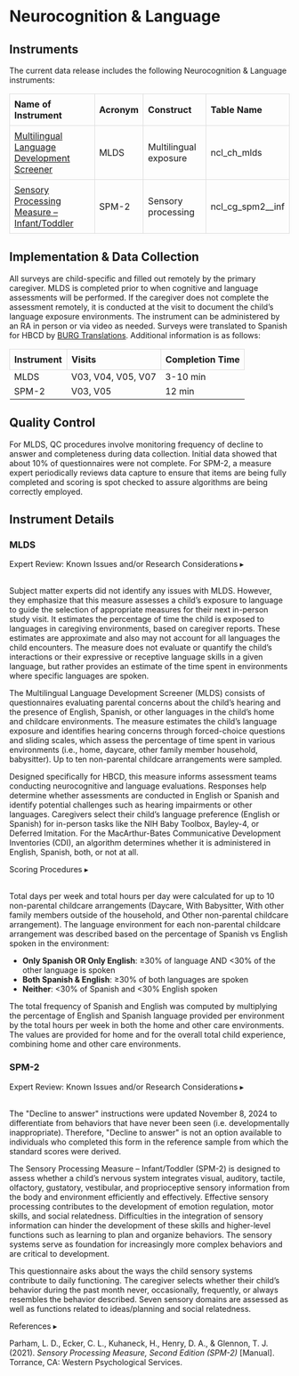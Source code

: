 # Neurocognition & Language

## Instruments
The current data release includes the following Neurocognition & Language instruments:
<table style="width: 100%; border-collapse: collapse; table-layout: fixed;">
  <thead>
    <tr>
      <th style="border: 1px solid #ddd; padding: 8px; text-align: left;">Name of Instrument</th>
      <th style="border: 1px solid #ddd; padding: 8px; text-align: left;">Acronym</th>
      <th style="border: 1px solid #ddd; padding: 8px; text-align: left;">Construct</th>
      <th style="border: 1px solid #ddd; padding: 8px; text-align: left;">Table Name</th>
    </tr>
  </thead>
<tbody>
    <tr>
        <td style="border: 1px solid #ddd; padding: 8px; word-wrap: break-word; white-space: normal;"><a href="#mlds">Multilingual Language Development Screener</a></td>
        <td style="border: 1px solid #ddd; padding: 8px; word-wrap: break-word; white-space: normal;">MLDS</td>
        <td style="border: 1px solid #ddd; padding: 8px; word-wrap: break-word; white-space: normal;">Multilingual exposure</td>
        <td style="border: 1px solid #ddd; padding: 8px; word-wrap: break-word; white-space: normal;">ncl_ch_mlds</td>
    </tr>
    <tr>
        <td style="border: 1px solid #ddd; padding: 8px; word-wrap: break-word; white-space: normal;"><a href="#spm-2">Sensory Processing Measure – Infant/Toddler</a></td>
        <td style="border: 1px solid #ddd; padding: 8px; word-wrap: break-word; white-space: normal;">SPM-2</td>
        <td style="border: 1px solid #ddd; padding: 8px; word-wrap: break-word; white-space: normal;">Sensory processing</td>
        <td style="border: 1px solid #ddd; padding: 8px; word-wrap: break-word; white-space: normal;">ncl_cg_spm2__inf</td>
    </tr>
</tbody>
</table>

## Implementation & Data Collection
All surveys are child-specific and filled out remotely by the primary caregiver. MLDS is completed prior to when cognitive and language assessments will be performed. If the caregiver does not complete the assessment remotely, it is conducted at the visit to document the child’s language exposure environments. The instrument can be administered by an RA in person or via video as needed. Surveys were translated to Spanish for HBCD by [BURG Translations](https://burgtranslations.com/our-services/). Additional information is as follows:

<table style="width: 100%; border-collapse: collapse; table-layout: fixed;">
  <thead>
    <tr>
      <th style="border: 1px solid #ddd; padding: 8px; text-align: left;">Instrument</th>
      <th style="border: 1px solid #ddd; padding: 8px; text-align: left;">Visits</th>
      <th style="border: 1px solid #ddd; padding: 8px; text-align: left;">Completion Time</th>      
    </tr>
  </thead>
<tbody>
    <tr>
        <td>MLDS</td>
        <td>V03, V04, V05, V07</td>
        <td>3-10 min</td>
    </tr>
    <tr>
        <td>SPM-2</td>
        <td>V03, V05</td>
        <td>12 min</td>
    </tr>
</tbody>
</table>

## Quality Control
For MLDS, QC procedures involve monitoring frequency of decline to answer and completeness during data collection. Initial data showed that about 10% of questionnaires were not complete. For SPM-2, a measure expert periodically reviews data capture to ensure that items are being fully completed and scoring is spot checked to assure algorithms are being correctly employed. 

## Instrument Details
### MLDS
<p>
<div id="mlds-warning" class="warning-banner" onclick="toggleCollapse(this)">
  <span class="emoji"><i class="fas fa-exclamation-triangle"></i></span>
  <span class="text">Expert Review: Known Issues and/or Research Considerations</span>
  <span class="arrow">▸</span>
</div>
<div class="collapsible-content">
<br>
<p>Subject matter experts did not identify any issues with MLDS. However, they emphasize that this measure assesses a child’s exposure to language to guide the selection of appropriate measures for their next in-person study visit. It estimates the percentage of time the child is exposed to languages in caregiving environments, based on caregiver reports. These estimates are approximate and also may not account for all languages the child encounters. The measure does not evaluate or quantify the child’s interactions or their expressive or receptive language skills in a given language, but rather provides an estimate of the time spent in environments where specific languages are spoken.</p> 
</div>
</p>

The Multilingual Language Development Screener (MLDS) consists of questionnaires evaluating parental concerns about the child’s hearing and the presence of English, Spanish, or other languages in the child’s home and childcare environments. The measure estimates the child’s language exposure and identifies hearing concerns through forced-choice questions and sliding scales, which assess the percentage of time spent in various environments (i.e., home, daycare, other family member household, babysitter). Up to ten non-parental childcare arrangements were sampled.

Designed specifically for HBCD, this measure informs assessment teams conducting neurocognitive and language evaluations. Responses help determine whether assessments are conducted in English or Spanish and identify potential challenges such as hearing impairments or other languages. Caregivers select their child’s language preference (English or Spanish) for in-person tasks like the NIH Baby Toolbox, Bayley-4, or Deferred Imitation. For the MacArthur-Bates Communicative Development Inventories (CDI), an algorithm determines whether it is administered in English, Spanish, both, or not at all.

<p>
<div id="mlds-scoring-procedures" class="notification-banner" onclick="toggleCollapse(this)">
  <span class="text">Scoring Procedures</span>
  <span class="notification-arrow">▸</span>
</div>
<div class="notification-collapsible-content">
<br>
<p>Total days per week and total hours per day were calculated for up to 10 non-parental childcare arrangements (Daycare, With Babysitter, With other family members outside of the household, and Other non-parental childcare arrangement). The language environment for each non-parental childcare arrangement was described based on the percentage of Spanish vs English spoken in the environment:</p>

<ul>
  <li><strong>Only Spanish OR Only English</strong>: ≥30% of language AND &lt;30% of the other language is spoken</li>
  <li><strong>Both Spanish &amp; English</strong>: ≥30% of both languages are spoken</li>
  <li><strong>Neither</strong>: &lt;30% of Spanish and &lt;30% English spoken</li>
</ul>

<p>The total frequency of Spanish and English was computed by multiplying the percentage of English and Spanish language provided per environment by the total hours per week in both the home and other care environments. The values are provided for home and for the overall total child experience, combining home and other care environments.</p>
</div>
</p> 

### SPM-2
<p>
<div id="spm2-warning" class="warning-banner" onclick="toggleCollapse(this)">
  <span class="emoji"><i class="fas fa-exclamation-triangle"></i></span>
  <span class="text">Expert Review: Known Issues and/or Research Considerations</span>
  <span class="arrow">▸</span>
</div>
<div class="collapsible-content">
<br>
<p>The "Decline to answer" instructions were updated November 8, 2024 to differentiate from behaviors that have never been seen (i.e. developmentally inappropriate). Therefore, "Decline to answer" is not an option available to individuals who completed this form in the reference sample from which the standard scores were derived.</p> 
</div>
</p>

The Sensory Processing Measure – Infant/Toddler (SPM-2) is designed to assess whether a child’s nervous system integrates visual, auditory, tactile, olfactory, gustatory, vestibular, and proprioceptive sensory information from the body and environment efficiently and effectively.  Effective sensory processing contributes to the development of emotion regulation, motor skills, and social relatedness. Difficulties in the integration of sensory information can hinder the development of these skills and higher-level functions such as learning to plan and organize behaviors. The sensory systems serve as foundation for increasingly more complex behaviors and are critical to development.

This questionnaire asks about the ways the child sensory systems contribute to daily functioning. The caregiver selects whether their child’s behavior during the past month never, occasionally, frequently, or always resembles the behavior described. Seven sensory domains are assessed as well as functions related to ideas/planning and social relatedness.

<p>
<div id="references-banner" class="references-banner" onclick="toggleCollapse(this)">
    <span class="text">References</span>
  <span class="arrow">▸</span>
</div>
<div class="references-collapsible-content">
<p>Parham, L. D., Ecker, C. L., Kuhaneck, H., Henry, D. A., & Glennon, T. J. (2021). <i>Sensory Processing Measure, Second Edition (SPM-2)</i> [Manual]. Torrance, CA: Western Psychological Services.</p>
</div>
</p>